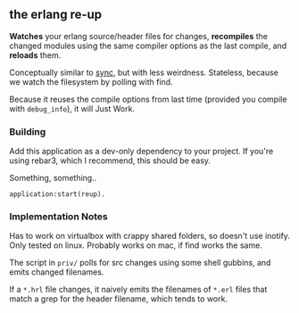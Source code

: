 ## the erlang re-up

**Watches** your erlang source/header files for changes, **recompiles** the
changed modules using the same compiler options as the last compile, and
**reloads** them.

Conceptually similar to [sync](https://github.com/rustyio/sync), but
with less weirdness. Stateless, because we watch the filesystem by
polling with find.

Because it reuses the compile options from last time (provided you
compile with `debug_info`), it will Just Work.

### Building

Add this application as a dev-only dependency to your project. If you're
using rebar3, which I recommend, this should be easy.

Something, something..

    application:start(reup).


### Implementation Notes

Has to work on virtualbox with crappy shared folders, so doesn't use
inotify. Only tested on linux. Probably works on mac, if find works the same.

The script in `priv/` polls for src changes using some shell gubbins,
and emits changed filenames.

If a `*.hrl` file changes, it naively emits the filenames of `*.erl`
files that match a grep for the header filename, which tends to work.
